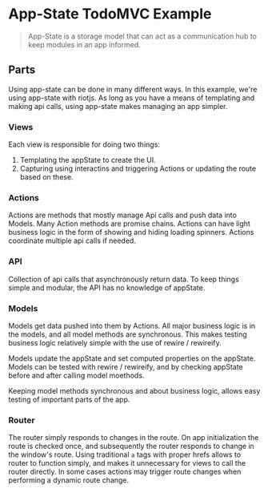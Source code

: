 # App-State TodoMVC Example

> App-State is a storage model that can act as a communication hub to keep modules in an app informed.

## Parts

Using app-state can be done in many different ways. In this example, we're using app-state with riotjs. As long as you
have a means of templating and making api calls, using app-state makes managing an app simpler.

### Views

Each view is responsible for doing two things:

1. Templating the appState to create the UI.
2. Capturing using interactins and triggering Actions or updating the route based on these.

### Actions

Actions are methods that mostly manage Api calls and push data into Models. Many Action methods are promise chains.
Actions can have light business logic in the form of showing and hiding loading spinners. Actions coordinate multiple
api calls if needed.

### API

Collection of api calls that asynchronously return data. To keep things simple and modular, the API has no knowledge of 
appState.

### Models

Models get data pushed into them by Actions. All major business logic is in the models, and all model methods are 
synchronous. This makes testing business logic relatively simple with the use of rewire / rewireify.

Models update the appState and set computed properties on the appState. Models can be tested with rewire / rewireify, and
by checking appState before and after calling model moethods.

Keeping model methods synchronous and about business logic, allows easy testing of important parts of the app.

### Router

The router simply responds to changes in the route. On app initialization the route is checked once, and subsequently the
router responds to change in the window's route. Using traditional `a` tags with proper hrefs allows to router to function
simply, and makes it unnecessary for views to call the router directly. In some cases actions may trigger route changes
when performing a dynamic route change.

